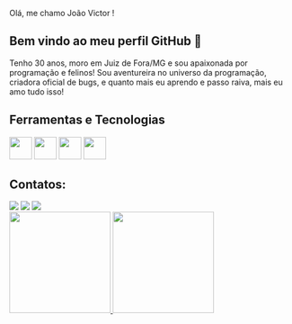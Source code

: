 Olá, me chamo João Victor ! 
## Bem vindo ao meu perfil GitHub 👋

Tenho 30 anos, moro em Juiz de Fora/MG e sou apaixonada por programação e felinos! Sou aventureira no universo da programação, criadora oficial de bugs, e quanto mais eu aprendo e passo raiva, mais eu amo tudo isso! 

## Ferramentas e Tecnologias
<img loading="lazy" src="https://cdn.jsdelivr.net/gh/devicons/devicon/icons/git/git-original.svg" width="40" height="40"/>
<img loading="lazy" src="https://cdn.jsdelivr.net/gh/devicons/devicon@v2.15.1/devicon.min.css" width="40" height="40" >
<img loading="lazy" src="https://cdn.jsdelivr.net/gh/devicons/devicon/icons/css3/css3-original.svg" width="40" height="40" />
<img loading="lazy" src="https://cdn.jsdelivr.net/gh/devicons/devicon/icons/mysql/mysql-plain-wordmark.svg" width="40" height="40" />
          

## Contatos:
<div>
<a href="https://www.instagram.com/joaovictorpenhaalves/" target="_blank"><img loading="lazy" src="https://img.shields.io/badge/-Instagram-%23E4405F?style=for-the-badge&logo=instagram&logoColor=white" target="_blank"></a>
<a href = "mailto:joaovictorpenhaalves@gmail.com"><img loading="lazy" src="https://img.shields.io/badge/Gmail-D14836?style=for-the-badge&logo=gmail&logoColor=white" target="_blank"></a>
<a href="https://www.linkedin.com/in/joão-victor-penha-alves-84a5b51b6/" target="_blank"><img loading="lazy" src="https://img.shields.io/badge/-LinkedIn-%230077B5?style=for-the-badge&logo=linkedin&logoColor=white" target="_blank"></a>   
</div>

<div>
<a href="https://github.com/JPPAlves">
<img loading="lazy" height="180em" src="https://github-readme-stats.vercel.app/api/top-langs/?username=seu-usuário-aqui&layout=compact&langs_count=7&theme=dracula"/>
<img loading="lazy" height="180em" src="https://github-readme-stats.vercel.app/api?username=seu-usuário-aqui&show_icons=true&theme=dracula&include_all_commits=true&count_private=true"/>
</div>
                
